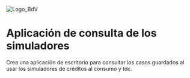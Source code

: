 ![Logo_BdV](https://github.com/gabolopez90/app-consulta/tree/master/public/img/icon.ico)
# Aplicación de consulta de los simuladores

Crea una aplicación de escritorio para consultar los casos guardados al usar los simuladores de créditos al consumo y tdc.